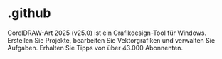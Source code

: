 # .github
CorelDRAW-Art 2025 (v25.0) ist ein Grafikdesign-Tool für Windows. Erstellen Sie Projekte, bearbeiten Sie Vektorgrafiken und verwalten Sie Aufgaben. Erhalten Sie Tipps von über 43.000 Abonnenten.

